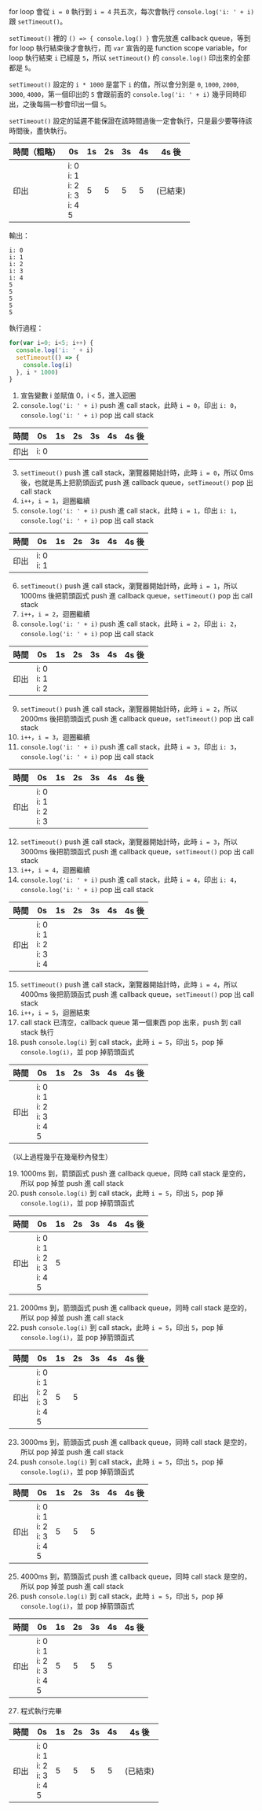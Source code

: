 for loop 會從 `i = 0` 執行到 `i = 4` 共五次，每次會執行 `console.log('i: ' + i)` 跟 `setTimeout()`。

`setTimeout()` 裡的 `() => { console.log() }` 會先放進 callback queue，等到 for loop 執行結束後才會執行，而 `var` 宣告的是 function scope variable，for loop 執行結束 `i` 已經是 `5`，所以 `setTimeout()` 的 `console.log()` 印出來的全部都是 `5`。

`setTimeout()` 設定的 `i * 1000` 是當下 `i` 的值，所以會分別是 `0`, `1000`, `2000`, `3000`, `4000`，第一個印出的 `5` 會跟前面的 `console.log('i: ' + i)` 幾乎同時印出，之後每隔一秒會印出一個 `5`。

`setTimeout()` 設定的延遲不能保證在該時間過後一定會執行，只是最少要等待該時間後，盡快執行。

|時間（粗略）|0s|1s|2s|3s|4s|4s 後|
|-|-|-|-|-|-|-|
|印出|i: 0<br>i: 1<br>i: 2<br>i: 3<br>i: 4<br>5<br>|5|5|5|5|(已結束)|

輸出：

```
i: 0
i: 1
i: 2
i: 3
i: 4
5
5
5
5
5
```

執行過程：

```javascript
for(var i=0; i<5; i++) {
  console.log('i: ' + i)
  setTimeout(() => {
    console.log(i)
  }, i * 1000)
}
```

1. 宣告變數 i 並賦值 0，i < 5，進入迴圈
2. `console.log('i: ' + i)` push 進 call stack，此時 `i = 0`，印出 `i: 0`，`console.log('i: ' + i)` pop 出 call stack

|時間|0s|1s|2s|3s|4s|4s 後|
|-|-|-|-|-|-|-|
|印出|i: 0||||||

3. `setTimeout()` push 進 call stack，瀏覽器開始計時，此時 `i = 0`，所以 0ms 後，也就是馬上把箭頭函式 push 進 callback queue，`setTimeout()` pop 出 call stack
4. `i++`，`i = 1`，迴圈繼續
5. `console.log('i: ' + i)` push 進 call stack，此時 `i = 1`，印出 `i: 1`，`console.log('i: ' + i)` pop 出 call stack

|時間|0s|1s|2s|3s|4s|4s 後|
|-|-|-|-|-|-|-|
|印出|i: 0<br>i: 1||||||

6. `setTimeout()` push 進 call stack，瀏覽器開始計時，此時 `i = 1`，所以 1000ms 後把箭頭函式 push 進 callback queue，`setTimeout()` pop 出 call stack
7. `i++`，`i = 2`，迴圈繼續
8. `console.log('i: ' + i)` push 進 call stack，此時 `i = 2`，印出 `i: 2`，`console.log('i: ' + i)` pop 出 call stack

|時間|0s|1s|2s|3s|4s|4s 後|
|-|-|-|-|-|-|-|
|印出|i: 0<br>i: 1<br>i: 2||||||

9. `setTimeout()` push 進 call stack，瀏覽器開始計時，此時 `i = 2`，所以 2000ms 後把箭頭函式 push 進 callback queue，`setTimeout()` pop 出 call stack
10. `i++`，`i = 3`，迴圈繼續
11. `console.log('i: ' + i)` push 進 call stack，此時 `i = 3`，印出 `i: 3`，`console.log('i: ' + i)` pop 出 call stack

|時間|0s|1s|2s|3s|4s|4s 後|
|-|-|-|-|-|-|-|
|印出|i: 0<br>i: 1<br>i: 2<br>i: 3||||||

12. `setTimeout()` push 進 call stack，瀏覽器開始計時，此時 `i = 3`，所以 3000ms 後把箭頭函式 push 進 callback queue，`setTimeout()` pop 出 call stack
13. `i++`，`i = 4`，迴圈繼續
14. `console.log('i: ' + i)` push 進 call stack，此時 `i = 4`，印出 `i: 4`，`console.log('i: ' + i)` pop 出 call stack

|時間|0s|1s|2s|3s|4s|4s 後|
|-|-|-|-|-|-|-|
|印出|i: 0<br>i: 1<br>i: 2<br>i: 3<br>i: 4||||||

15. `setTimeout()` push 進 call stack，瀏覽器開始計時，此時 `i = 4`，所以 4000ms 後把箭頭函式 push 進 callback queue，`setTimeout()` pop 出 call stack
16. `i++`，`i = 5`，迴圈結束
17. call stack 已清空，callback queue 第一個東西 pop 出來，push 到 call stack 執行
18. push `console.log(i)` 到 call stack，此時 `i = 5`，印出 `5`，pop 掉 `console.log(i)`，並 pop 掉箭頭函式

|時間|0s|1s|2s|3s|4s|4s 後|
|-|-|-|-|-|-|-|
|印出|i: 0<br>i: 1<br>i: 2<br>i: 3<br>i: 4<br>5||||||

（以上過程幾乎在幾毫秒內發生）

19. 1000ms 到，箭頭函式 push 進 callback queue，同時 call stack 是空的，所以 pop 掉並 push 進 call stack
20. push `console.log(i)` 到 call stack，此時 `i = 5`，印出 `5`，pop 掉 `console.log(i)`，並 pop 掉箭頭函式

|時間|0s|1s|2s|3s|4s|4s 後|
|-|-|-|-|-|-|-|
|印出|i: 0<br>i: 1<br>i: 2<br>i: 3<br>i: 4<br>5|5|||||

21. 2000ms 到，箭頭函式 push 進 callback queue，同時 call stack 是空的，所以 pop 掉並 push 進 call stack
22. push `console.log(i)` 到 call stack，此時 `i = 5`，印出 `5`，pop 掉 `console.log(i)`，並 pop 掉箭頭函式

|時間|0s|1s|2s|3s|4s|4s 後|
|-|-|-|-|-|-|-|
|印出|i: 0<br>i: 1<br>i: 2<br>i: 3<br>i: 4<br>5|5|5||||

23. 3000ms 到，箭頭函式 push 進 callback queue，同時 call stack 是空的，所以 pop 掉並 push 進 call stack
24. push `console.log(i)` 到 call stack，此時 `i = 5`，印出 `5`，pop 掉 `console.log(i)`，並 pop 掉箭頭函式

|時間|0s|1s|2s|3s|4s|4s 後|
|-|-|-|-|-|-|-|
|印出|i: 0<br>i: 1<br>i: 2<br>i: 3<br>i: 4<br>5|5|5|5|||

25. 4000ms 到，箭頭函式 push 進 callback queue，同時 call stack 是空的，所以 pop 掉並 push 進 call stack
26. push `console.log(i)` 到 call stack，此時 `i = 5`，印出 `5`，pop 掉 `console.log(i)`，並 pop 掉箭頭函式

|時間|0s|1s|2s|3s|4s|4s 後|
|-|-|-|-|-|-|-|
|印出|i: 0<br>i: 1<br>i: 2<br>i: 3<br>i: 4<br>5|5|5|5|5||

27. 程式執行完畢

|時間|0s|1s|2s|3s|4s|4s 後|
|-|-|-|-|-|-|-|
|印出|i: 0<br>i: 1<br>i: 2<br>i: 3<br>i: 4<br>5|5|5|5|5|(已結束)|
